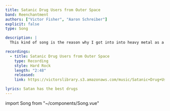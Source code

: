 ```yaml
---
title: Satanic Drug Users from Outer Space
band: Reenchantment
authors: ["Victor Fisher", "Aaron Schreiber"]
explicit: false
type: Song

description: |
  This kind of song is the reason why I got into into heavy metal as a teenager.

recordings:
  - title: Satanic Drug Users from Outer Space
    type: Recording
    style: Hard Rock
    length: "2:48"
    released: 
    link: https://victorslibrary.s3.amazonaws.com/music/Satanic+Drug+Users+from+Outer+Space/Satanic+Drug+Users+from+Outer+Space.mp3

lyrics: Satan has the best drugs
---
```


import Song from "~/components/Song.vue"

<Song :songData="$frontmatter" />
